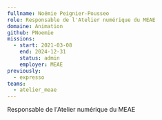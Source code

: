 ```yaml
---
fullname: Noémie Peignier-Pousseo
role: Responsable de l'Atelier numérique du MEAE
domaine: Animation
github: PNoemie
missions:
  - start: 2021-03-08
    end: 2024-12-31
    status: admin
    employer: MEAE
previously:
  - expresso
teams:
  - atelier_meae
---
```

Responsable de l'Atelier numérique du MEAE